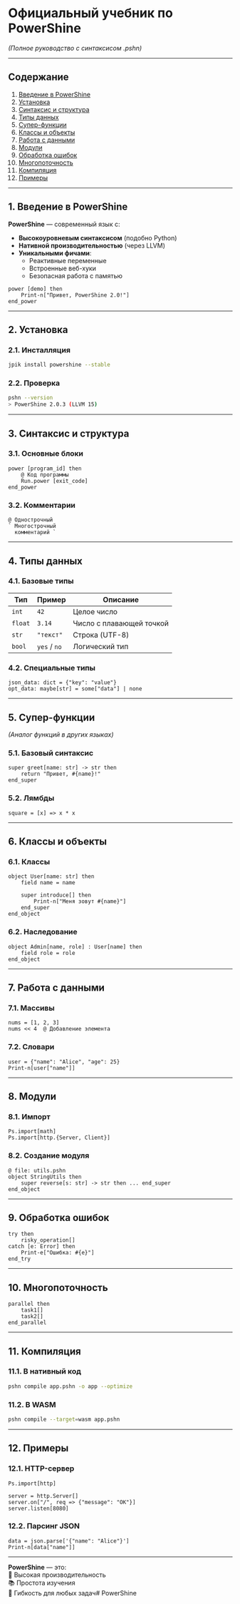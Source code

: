 # **Официальный учебник по PowerShine**  
*(Полное руководство с синтаксисом .pshn)*  

---

## **Содержание**  
1. [Введение в PowerShine](#1-введение-в-powershine)  
2. [Установка](#2-установка)  
3. [Синтаксис и структура](#3-синтаксис-и-структура)  
4. [Типы данных](#4-типы-данных)  
5. [Супер-функции](#5-супер-функции)  
6. [Классы и объекты](#6-классы-и-объекты)  
7. [Работа с данными](#7-работа-с-данными)  
8. [Модули](#8-модули)  
9. [Обработка ошибок](#9-обработка-ошибок)  
10. [Многопоточность](#10-многопоточность)  
11. [Компиляция](#11-компиляция)  
12. [Примеры](#12-примеры)  

---

## **1. Введение в PowerShine**  
**PowerShine** — современный язык с:  
- **Высокоуровневым синтаксисом** (подобно Python)  
- **Нативной производительностью** (через LLVM)  
- **Уникальными фичами**:  
  - Реактивные переменные  
  - Встроенные веб-хуки  
  - Безопасная работа с памятью  

```pshn
power [demo] then  
    Print-n["Привет, PowerShine 2.0!"]  
end_power
```

---

## **2. Установка**  
### **2.1. Инсталляция**  
```bash
jpik install powershine --stable
```  
### **2.2. Проверка**  
```bash
pshn --version
> PowerShine 2.0.3 (LLVM 15)
```

---

## **3. Синтаксис и структура**  
### **3.1. Основные блоки**  
```pshn
power [program_id] then  
    @ Код программы  
    Run.power [exit_code]  
end_power  
```

### **3.2. Комментарии**  
```pshn
@ Однострочный  
` Многострочный  
  комментарий `  
```

---

## **4. Типы данных**  
### **4.1. Базовые типы**  
| Тип       | Пример          | Описание            |  
|-----------|----------------|---------------------|  
| `int`     | `42`           | Целое число         |  
| `float`   | `3.14`         | Число с плавающей точкой |  
| `str`     | `"текст"`      | Строка (UTF-8)      |  
| `bool`    | `yes` / `no`   | Логический тип      |  

### **4.2. Специальные типы**  
```pshn
json_data: dict = {"key": "value"}  
opt_data: maybe[str] = some["data"] | none  
```

---

## **5. Супер-функции**  
*(Аналог функций в других языках)*  
### **5.1. Базовый синтаксис**  
```pshn
super greet[name: str] -> str then  
    return "Привет, #{name}!"  
end_super  
```

### **5.2. Лямбды**  
```pshn
square = [x] => x * x  
```

---

## **6. Классы и объекты**  
### **6.1. Классы**  
```pshn
object User[name: str] then  
    field name = name  
    
    super introduce[] then  
        Print-n["Меня зовут #{name}"]  
    end_super  
end_object  
```

### **6.2. Наследование**  
```pshn
object Admin[name, role] : User[name] then  
    field role = role  
end_object  
```

---

## **7. Работа с данными**  
### **7.1. Массивы**  
```pshn
nums = [1, 2, 3]  
nums << 4  @ Добавление элемента  
```

### **7.2. Словари**  
```pshn
user = {"name": "Alice", "age": 25}  
Print-n[user["name"]]  
```

---

## **8. Модули**  
### **8.1. Импорт**  
```pshn
Ps.import[math]  
Ps.import[http.{Server, Client}]  
```

### **8.2. Создание модуля**  
```pshn
@ file: utils.pshn  
object StringUtils then  
    super reverse[s: str] -> str then ... end_super  
end_object  
```

---

## **9. Обработка ошибок**  
```pshn
try then  
    risky_operation[]  
catch [e: Error] then  
    Print-e["Ошибка: #{e}"]  
end_try  
```

---

## **10. Многопоточность**  
```pshn
parallel then  
    task1[]  
    task2[]  
end_parallel  
```

---

## **11. Компиляция**  
### **11.1. В нативный код**  
```bash
pshn compile app.pshn -o app --optimize
```

### **11.2. В WASM**  
```bash
pshn compile --target=wasm app.pshn
```

---

## **12. Примеры**  
### **12.1. HTTP-сервер**  
```pshn
Ps.import[http]  

server = http.Server[]  
server.on["/", req => {"message": "OK"}]  
server.listen[8080]  
```

### **12.2. Парсинг JSON**  
```pshn
data = json.parse['{"name": "Alice"}']  
Print-n[data["name"]]  
```
---

**PowerShine** — это:  
🚀 Высокая производительность  
📚 Простота изучения  
🔧 Гибкость для любых задач# PowerShine